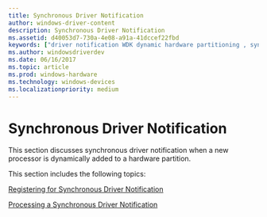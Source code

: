```yaml
---
title: Synchronous Driver Notification
author: windows-driver-content
description: Synchronous Driver Notification
ms.assetid: d40053d7-730a-4e08-a91a-41dccef22fbd
keywords: ["driver notification WDK dynamic hardware partitioning , synchronous", "synchronous notification WDK dynamic hardware partitioning", "notification WDK dynamic hardware partitioning , synchronous", "synchronous driver notification WDK dynamic hardware partitioning"]
ms.author: windowsdriverdev
ms.date: 06/16/2017
ms.topic: article
ms.prod: windows-hardware
ms.technology: windows-devices
ms.localizationpriority: medium
---
```


# Synchronous Driver Notification


This section discusses synchronous driver notification when a new processor is dynamically added to a hardware partition.

This section includes the following topics:

[Registering for Synchronous Driver Notification](registering-for-synchronous-driver-notification.md)

[Processing a Synchronous Driver Notification](processing-a-synchronous-driver-notification.md)

 

 




